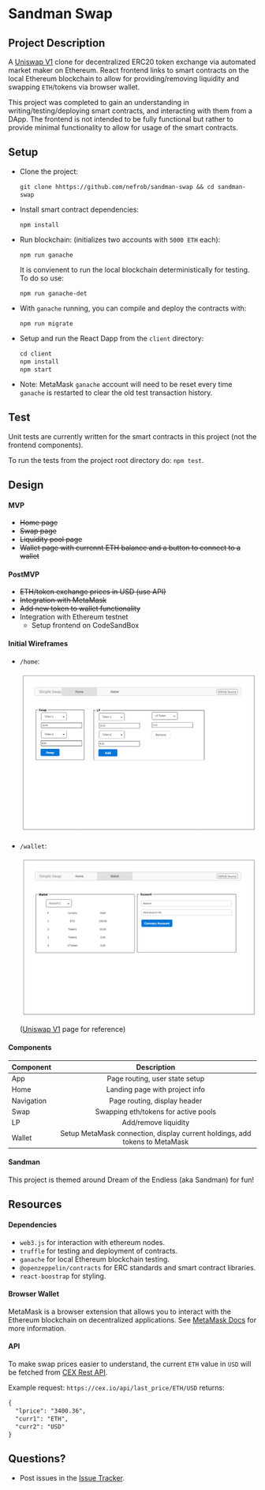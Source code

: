 # Sandman Swap

## Project Description

A [Uniswap V1](https://github.com/Uniswap/uniswap-v1) clone for decentralized ERC20 token exchange via automated market maker on Ethereum. React frontend links to smart contracts on the local Ethereum blockchain to allow for providing/removing liquidity and swapping `ETH`/tokens via browser wallet.

This project was completed to gain an understanding in writing/testing/deploying smart contracts, and interacting with them from a DApp. The frontend is not intended to be fully functional but rather to provide minimal functionality to allow for usage of the smart contracts.

## Setup

-   Clone the project:

    ```
    git clone hhttps://github.com/nefrob/sandman-swap && cd sandman-swap
    ```

-   Install smart contract dependencies:

    ```
    npm install
    ```

-   Run blockchain: (initializes two accounts with `5000 ETH` each):

    ```
    npm run ganache
    ```

    It is convienent to run the local blockchain deterministically for testing. To do so use:

    ```
    npm run ganache-det
    ```

-   With `ganache` running, you can compile and deploy the contracts with:

    ```
    npm run migrate
    ```

-   Setup and run the React Dapp from the `client` directory:

    ```
    cd client
    npm install
    npm start
    ```

-   Note: MetaMask `ganache` account will need to be reset every time `ganache` is restarted to clear the old test transaction history.

## Test

Unit tests are currently written for the smart contracts in this project (not the frontend components).

To run the tests from the project root directory do: `npm test`.

## Design

#### MVP

-   ~~Home page~~
-   ~~Swap page~~
-   ~~Liquidity pool page~~
-   ~~Wallet page with currennt ETH balance and a button to connect to a wallet~~

#### PostMVP

-   ~~ETH/token exchange prices in USD (use API)~~
-   ~~Integration with MetaMask~~
-   ~~Add new token to wallet functionality~~
-   Integration with Ethereum testnet
    -   Setup frontend on CodeSandBox

#### Initial Wireframes

-   `/home`:

    <img src="design/WireframeHome.png" alt="Home" width="550px" />

-   `/wallet`:

    <img src="design/WireFrameWallet.png" alt="Wallet" width="550px" />

    ([Uniswap V1](https://app.uniswap.org/#/swap) page for reference)

#### Components

| Component  |                                 Description                                 |
| ---------- | :-------------------------------------------------------------------------: |
| App        |                       Page routing, user state setup                        |
| Home       |                       Landing page with project info                        |
| Navigation |                        Page routing, display header                         |
| Swap       |                    Swapping eth/tokens for active pools                     |
| LP         |                            Add/remove liquidity                             |
| Wallet     | Setup MetaMask connection, display current holdings, add tokens to MetaMask |

#### Sandman

This project is themed around Dream of the Endless (aka Sandman) for fun!

## Resources

#### Dependencies

-   `web3.js` for interaction with ethereum nodes.
-   `truffle` for testing and deployment of contracts.
-   `ganache` for local Ethereum blockchain testing.
-   `@openzeppelin/contracts` for ERC standards and smart contract libraries.
-   `react-boostrap` for styling.

#### Browser Wallet

MetaMask is a browser extension that allows you to interact with the Ethereum blockchain on decentralized applications. See [MetaMask Docs](https://docs.metamask.io/guide/ethereum-provider.html#using-the-provider) for more information.

#### API

To make swap prices easier to understand, the current `ETH` value in `USD` will be fetched from [CEX Rest API](https://cex.io/rest-api).

Example request: `https://cex.io/api/last_price/ETH/USD` returns:

```
{
  "lprice": "3400.36",
  "curr1": "ETH",
  "curr2": "USD"
}
```

## Questions?

-   Post issues in the [Issue Tracker](https://github.com/jkeohan/rctr-final-project/issues).
